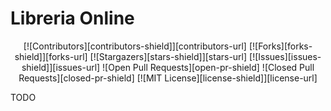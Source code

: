 # Libreria Online

<div align="center">
[![Contributors][contributors-shield]][contributors-url]
[![Forks][forks-shield]][forks-url]
[![Stargazers][stars-shield]][stars-url]
[![Issues][issues-shield]][issues-url]
![Open Pull Requests][open-pr-shield] ![Closed Pull Requests][closed-pr-shield]
[![MIT License][license-shield]][license-url]
</div>

TODO